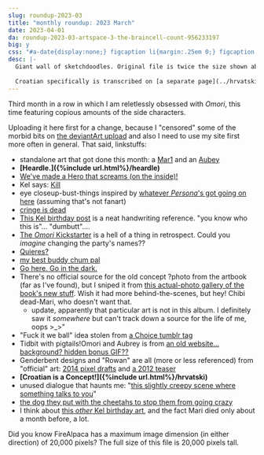 ```yaml
---
slug: roundup-2023-03
title: "monthly roundup: 2023 March"
date: 2023-04-01
da: roundup-2023-03-artspace-3-the-braincell-count-956233197
big: y
css: "#a-date{display:none;} figcaption li{margin:.25em 0;} figcaption li>ul>li{margin:0;} details div{font-family:sans-serif; font-size:.85em;} .box li{margin:.15em 0;}"
desc: |-
  Giant wall of sketchdoodles. Original file is twice the size shown above; click for fullsize (opens in new window/tab).
  
  Croatian specifically is transcribed on [a separate page](../hrvatski).<!--\[handwriting transcript TBA]-->
---
```

Third month in a row in which I am reletlessly obsessed with <i class="omo">Omori</i>, this time featuring copious amounts of the side characters. 

Uploading it here first for a change, because I "censored" some of the morbid bits on [the deviantArt upload](https://www.deviantart.com/a-flyleaf/art/roundup-2023-03-artspace-3-the-braincell-count-956233197) and also I need to use my site first more often in general. That said, linkstuffs:

- standalone art that got done this month: a [Mar1](mar1) and an [Aubey](smad)
- <b>[Heardle.]({%include url.html%}/heardle)</b>
- [We've made a Hero that screams (on the inside)!](https://knowyourmeme.com/memes/ive-made-a-robot-that-screams)
- Kel says: [<span class="omo">Kill</span>](https://knowyourmeme.com/memes/snapchat-kill-guy)
- eye closeup-bust-things inspired by [whatever <i>Persona</i>'s got going on here](https://caterpie.tumblr.com/post/94579145947) (assuming that's not fanart)
- [cringe is dead](https://knowyourmeme.com/memes/shreks-cringe-compilation)
- [This Kel birthday post](https://notabird.site/OMORI_GAME/status/1458706061469237251) is a neat handwriting reference. "you know who this is"... "dumbutt"....
- [The <i class="omo">Omori</i> Kickstarter](https://www.kickstarter.com/projects/omocat/omori) is a hell of a thing in retrospect. Could you *imagine* changing the party's names??
- [Quieres?](https://knowyourmeme.com/memes/quieres)
- [my best buddy chum pal](https://annoyingdogsprite.tumblr.com/post/131886235407/you-guys-ask-for-it-quality-sans-from-utg)
- [Go here. Go in the dark.](https://sirenspells.tumblr.com/post/662905409181483008/hey-again-i-didnt-mean-for-all-of-them-to-be)
- There's no official source for the old concept ?photo from the artbook (far as I've found), but I sniped it from [this actual-photo gallery of the book's new stuff](https://notabird.site/aspiring_aster/status/1635793726709837824). Wish it had more behind-the-scenes, but hey! Chibi dead-Mari, who doesn't want that.
	- update, apparently that particular art is not in this album. I definitely saw it *somewhere* but can't track down a source for the life of me, oops >\_>\"
- "Fuck it we ball" idea stolen from [a Choice tumblr tag](https://sirenspells.tumblr.com/post/712354324746010624)
- Tidbit with pigtails!Omori and Aubrey is from [an old website... background? hidden bonus GIF??](https://old.reddit.com/r/OMORI/comments/orpk6q/omori_old_websites_backgrounds/)
- Genderbent designs and "Rowan" are all (more or less referenced) from "official" art: [2014 pixel drafts](https://www.omocat-blog.com/post/184424886265/very-first-pixel-drafts-of-the-omori-cast-a-lot) and [a 2012 teaser](https://www.omocat-blog.com/post/37325412044/omori-teaser-rowan)
- <b>[Croatian is a Concept!]({%include url.html%}/hrvatski)</b>
- unused dialogue that haunts me: "[this slightly creepy scene where something talks to you](https://old.reddit.com/r/OMORI/comments/n3mesl/major_spoilers_unused_dialogue_suggests_truth_was/)"
- [the dog they put with the cheetahs to stop them from going crazy](https://www.tumblr.com/katieaki/709457611082416128/couples-t-shirt-idea)
- I think about [this *other* Kel birthday art](https://notabird.site/OMORI_GAME/status/1458708574037848069), and the fact Mari died only about a month before, a lot.

Did you know FireAlpaca has a maximum image dimension (in either direction) of 20,000 pixels? The full size of this file is 20,000 pixels tall.